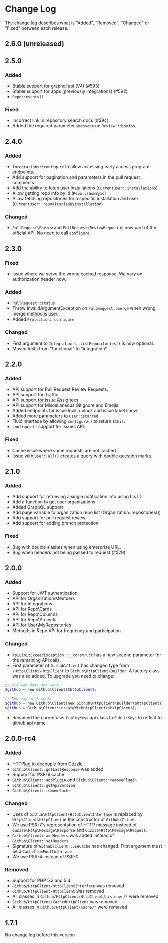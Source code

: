 # Change Log

The change log describes what is "Added", "Removed", "Changed" or "Fixed" between each release. 

## 2.6.0 (unreleased)

## 2.5.0

### Added

- Stable support for graphql api (V4) (#593)
- Stable support for apps (previously integrations) (#592)
- `Repo::events()`

### Fixed

- Incorrect link in repository search docs (#594)
- Added the required parameter `$message` on `Review::dismiss`.

## 2.4.0

### Added

- `Integrations::configure` to allow accessing early access program endpoints. 
- Add support for pagination and parameters in the pull request comments
- Add the ability to fetch user installations (`CurrentUser::installations`)
- Allow getting repo info by id (`Repo::showById`)
- Allow fetching repositories for a specific installation and user (`CurrentUser::repositoriesByInstallation`)

### Changed

- `PullRequest\Review` and `PullRequest\ReviewRequest` is now part of the official API. No need to call `configure`. 

## 2.3.0

### Fixed

- Issue where we serve the wrong cached response. We vary on authorization header now.

### Added

- `PullRequest::status`
- Throw InvalidArgumentException on `PullRequest::merge` when wrong merge method is used.
- Added `Protection::configure`

### Changed

- First argument to `Integrations::listRepositories()` is now optional. 
- Moved tests from "functional" to "integration"

## 2.2.0

### Added

- API support for Pull Request Review Requests.
- API support for Traffic. 
- API support for issue Assignees. 
- API support for Miscellaneous Gitignore and Emojis. 
- Added endpoints for issue lock, unlock and issue label show. 
- Added more parameters to `User::starred`.
- Fluid interface by allowing `configure()` to return `$this`.
- `configure()` support for issues API.

### Fixed

- Cache issue where some requests are not cached
- Issue with `User::all()` creates a query with double question marks.

## 2.1.0

### Added

- Add support for retrieving a single notification info using his ID 
- Add a function to get user organizations
- Added GraphQL support
- Add page variable to organization repo list (Organization::repositories())
- Add support for pull request review. 
- Add support for adding branch protection.

### Fixed

- Bug with double slashes when using enterprise URL. 
- Bug when headers not being passed to request (#529)

## 2.0.0

### Added 

- Support for JWT authentication
- API for Organization\Members
- API for Integrations
- API for Repo\Cards
- API for Repo\Columns
- API for Repo\Projects
- API for User\MyRepositories
- Methods in Repo API for frequency and participation

### Changed

- `ApiLimitExceedException::__construct` has a new second parameter for the remaining API calls. 
- First parameter of `Github\Client` has changed type from `\Http\Client\HttpClient` to 
`Github\HttpClient\Builder`. A factory class was also added. To upgrade you need to change: 
 
```php
// Old way does not work:
$github = new Github\Client($httpClient); 

// New way will work:
$github = new Github\Client(new Github\HttpClient\Builder($httpClient)); 
$github = Github\Client::createWithHttpClient($httpClient);  
```
- Renamed the currentuser `DeployKeys` api class to `PublicKeys` to reflect to github api name. 

## 2.0.0-rc4

### Added 

- HTTPlug to decouple from Guzzle
- `Github\Client::getLastResponse` was added 
- Support for PSR-6 cache
- `Github\Client::addPlugin` and `Github\Client::removePlugin`
- `Github\Client::getApiVersion`
- `Github\Client::removeCache`

### Changed

- Uses of `Github\HttpClient\HttpClientInterface` is replaced by `Http\Client\HttpClient` ie the constructor of `Github\Client`.
- We use PSR-7's representation of HTTP message instead of `Guzzle\Http\Message\Response` and `Guzzle\Http\Message\Request`.
- `Github\Client::addHeaders` was added instead of `Github\Client::setHeaders`
- Signature of `Github\Client::useCache` has changed. First argument must be a `CacheItemPoolInterface`
- We use PSR-4 instead of PSR-0

### Removed

- Support for PHP 5.3 and 5.4
- `Github/HttpClient/HttpClientInterface` was removed
- `Github/HttpClient/HttpClient` was removed
-  All classes in `Github/HttpClient/HttpClient/Listener/*` were removed
- `Github/HttpClient/CachedHttpClient` was removed
-  All classes in `Github/HttpClient/Cache/*` were removed

## 1.7.1 

No change log before this version
